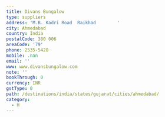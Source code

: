 ```yaml
---
title: Divans Bungalow
type: suppliers
address: 'M.B. Kadri Road  Raikhad        '
city: Ahmedabad
country: India
postalCode: 380 006
areaCode: '79'
phone: 2535-5428
mobile: .nan
email: ''
www: www.divansbungalow.com
note: ''
bookThrough: 0
currency: INR
gstType: 0
path: /destinations/india/states/gujarat/cities/ahmedabad/
category:
  - H
---
```


